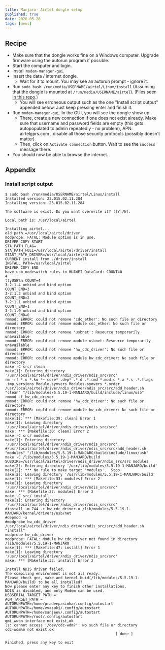 ```yaml
---
title: Manjaro- Airtel dongle setup
published: true
date: 2020-05-28
tags: [news]
---
```


## Recipe
- Make sure that the dongle works fine on a Windows computer. Upgrade firmware using the autorun program if possible.
- Start the computer and login.
- Install `modem-manager-gui`.
- Insert the data / internet dongle. 
    - Wait for it to mount. You may see an autorun prompt - ignore it.
- Run `sudo bash /run/media/USERNAME/airtel/Linux/install` (Assuming that the dongle is mounted at `/run/media/USERNAME/airtel`). (Files seen [in this repo](https://github.com/vvasuki/airtel_dongle_setup_files).)
    - You will see erroneous output such as the one "Install script output" appended below. Just keep pressing enter and finish it.
- Run `modem-manager-gui`. In the GUI, you will see the dongle show up.
    - There, create a new connection if one does not exist already. Make sure that username and password fields are empty (this gets autopopulated to admin repeatedly - no problem), APN: airtelgprs.com , disable all those security protocols (possibly doesn't matter).
    - Then, click on `Activate connection` button. Wait to see the `success` message there.
- You should now be able to browse the internet. 


## Appendix
### Install script output
```
$ sudo bash /run/media/USERNAME/airtel/Linux/install
Installed version: 23.015.02.11.284
Installing version: 23.015.02.11.284

The software is exist. Do you want overwrite it? ([Y]/N):

Local path is: /usr/local/airtel

Installing airtel...
old path =/usr/local/airtel/driver
modprobe: FATAL: Module option is in use.
DRIVER COPY START
STA_PATH_FLAG=.
STA_PATH_FULL=/usr/local/airtel/driver/install
START_PATH_DRIVER=/usr/local/airtel/driver
CURRENT install from ./driver/install
INSTALL_PATH=/usr/local/airtel
DRIVER COPY END
have usb_modeswitch rules to HUAWEI DataCard: COUNT=0
4
ttyUSB%n COUNT=4
3-2:1.4 unbind and bind option
COUNT_END=3
3-2:1.3 unbind and bind option
COUNT_END=2
3-2:1.1 unbind and bind option
COUNT_END=1
3-2:1.0 unbind and bind option
COUNT_END=0
rmmod: ERROR: could not remove 'cdc_ether': No such file or directory
rmmod: ERROR: could not remove module cdc_ether: No such file or directory
rmmod: ERROR: could not remove 'usbnet': Resource temporarily unavailable
rmmod: ERROR: could not remove module usbnet: Resource temporarily unavailable
rmmod: ERROR: could not remove 'hw_cdc_driver': No such file or directory
rmmod: ERROR: could not remove module hw_cdc_driver: No such file or directory
make -C src/ clean
make[1]: Entering directory '/usr/local/airtel/driver/ndis_driver/ndis_src/src'
rm -rf *.o *.ko *~ core* .dep* .*.d .*.cmd *.mod.c *.a *.s .*.flags .tmp_versions Module.symvers Modules.symvers *.order
/usr/local/airtel/driver/ndis_driver/ndis_src/src/add_header.sh  "clean" "/lib/modules/5.5.19-1-MANJARO/build/include/linux/usb"
rmmod -f hw_cdc_driver
rmmod: ERROR: could not remove 'hw_cdc_driver': No such file or directory
rmmod: ERROR: could not remove module hw_cdc_driver: No such file or directory
make[1]: *** [Makefile:39: clean] Error 1
make[1]: Leaving directory '/usr/local/airtel/driver/ndis_driver/ndis_src/src'
make: *** [Makefile:30: clean] Error 2
make -C src/ modules
make[1]: Entering directory '/usr/local/airtel/driver/ndis_driver/ndis_src/src'
#/usr/local/airtel/driver/ndis_driver/ndis_src/src/add_header.sh  "modules" "/lib/modules/5.5.19-1-MANJARO/build/include/linux/usb"
make -C /lib/modules/5.5.19-1-MANJARO/build SUBDIRS=/usr/local/airtel/driver/ndis_driver/ndis_src/src modules
make[2]: Entering directory '/usr/lib/modules/5.5.19-1-MANJARO/build'
make[2]: *** No rule to make target 'modules'.  Stop.
make[2]: Leaving directory '/usr/lib/modules/5.5.19-1-MANJARO/build'
make[1]: *** [Makefile:33: modules] Error 2
make[1]: Leaving directory '/usr/local/airtel/driver/ndis_driver/ndis_src/src'
make: *** [Makefile:27: modules] Error 2
make -C src/ install
make[1]: Entering directory '/usr/local/airtel/driver/ndis_driver/ndis_src/src'
#install -m 744 -c hw_cdc_driver.o /lib/modules/5.5.19-1-MANJARO/kernel/drivers/usb/net
#depmod -a
#modprobe hw_cdc_driver
/usr/local/airtel/driver/ndis_driver/ndis_src/src/add_header.sh  "install"
modprobe hw_cdc_driver
modprobe: FATAL: Module hw_cdc_driver not found in directory /lib/modules/5.5.19-1-MANJARO
make[1]: *** [Makefile:47: install] Error 1
make[1]: Leaving directory '/usr/local/airtel/driver/ndis_driver/ndis_src/src'
make: *** [Makefile:33: install] Error 2

Install NDIS driver failed.
The compiling environment is not all ready.
Please check gcc, make and kernel buid(/lib/modules/5.5.19-1-MANJARO/build) to be all installed?
Now please enter any key to finish other installations.
NDIS is disabled, and only Modem can be used.
USBSERIAL_TARGET_PATH =
ACM_TARGET_PATH =
AUTORUNPATH=/home/pradeepasimha/.config/autostart
AUTORUNPATH=/home/vvasuki/.config/autostart
AUTORUNPATH=/home/sanjeev/.config/autostart
AUTORUNPATH=/root/.config/autostart
qmi_wwan interface not exist,ok
ls: cannot access '/dev/cdc-wdm?': No such file or directory
cdc-wdm%n not exist,ok
                                                  [ done ]

Finished, press any key to exit
```